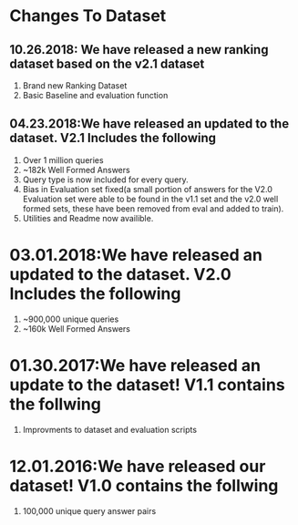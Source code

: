 # Changes To Dataset
## 10.26.2018: We have released a new ranking dataset based on the v2.1 dataset
1. Brand new Ranking Dataset
2. Basic Baseline and evaluation function
## 04.23.2018:We have released an updated to the dataset. V2.1 Includes the following
1. Over 1 million queries
2. ~182k Well Formed Answers
3. Query type is now included for every query.
4. Bias in Evaluation set fixed(a small portion of answers for the V2.0 Evaluation set were able to be found in the v1.1 set and the v2.0 well formed sets, these have been removed from eval and added to train). <br />
5. Utilities and Readme now availible.
# 03.01.2018:We have released an updated to the dataset. V2.0 Includes the following
1. ~900,000 unique queries
2. ~160k Well Formed Answers
# 01.30.2017:We have released an update to the dataset! V1.1 contains the follwing
1. Improvments to dataset and evaluation scripts</p>
# 12.01.2016:We have released our dataset! V1.0 contains the follwing
1. 100,000 unique query answer pairs
